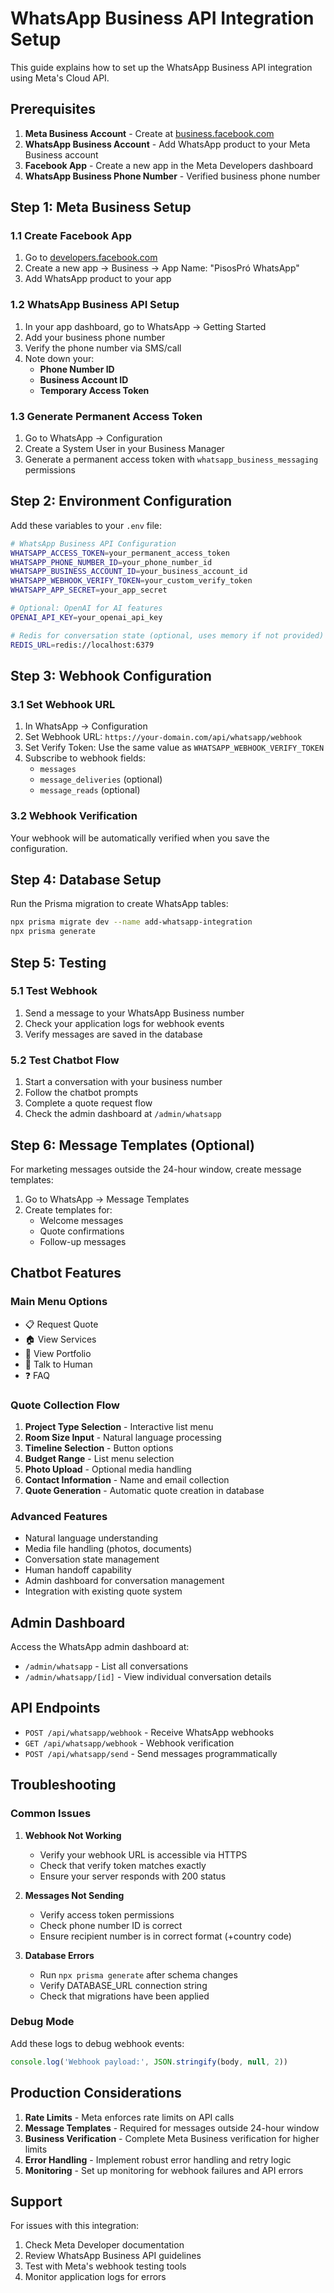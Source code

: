 # WhatsApp Business API Integration Setup

This guide explains how to set up the WhatsApp Business API integration using Meta's Cloud API.

## Prerequisites

1. **Meta Business Account** - Create at [business.facebook.com](https://business.facebook.com)
2. **WhatsApp Business Account** - Add WhatsApp product to your Meta Business account
3. **Facebook App** - Create a new app in the Meta Developers dashboard
4. **WhatsApp Business Phone Number** - Verified business phone number

## Step 1: Meta Business Setup

### 1.1 Create Facebook App
1. Go to [developers.facebook.com](https://developers.facebook.com)
2. Create a new app → Business → App Name: "PisosPró WhatsApp"
3. Add WhatsApp product to your app

### 1.2 WhatsApp Business API Setup
1. In your app dashboard, go to WhatsApp → Getting Started
2. Add your business phone number
3. Verify the phone number via SMS/call
4. Note down your:
   - **Phone Number ID**
   - **Business Account ID**
   - **Temporary Access Token**

### 1.3 Generate Permanent Access Token
1. Go to WhatsApp → Configuration
2. Create a System User in your Business Manager
3. Generate a permanent access token with `whatsapp_business_messaging` permissions

## Step 2: Environment Configuration

Add these variables to your `.env` file:

```bash
# WhatsApp Business API Configuration
WHATSAPP_ACCESS_TOKEN=your_permanent_access_token
WHATSAPP_PHONE_NUMBER_ID=your_phone_number_id
WHATSAPP_BUSINESS_ACCOUNT_ID=your_business_account_id
WHATSAPP_WEBHOOK_VERIFY_TOKEN=your_custom_verify_token
WHATSAPP_APP_SECRET=your_app_secret

# Optional: OpenAI for AI features
OPENAI_API_KEY=your_openai_api_key

# Redis for conversation state (optional, uses memory if not provided)
REDIS_URL=redis://localhost:6379
```

## Step 3: Webhook Configuration

### 3.1 Set Webhook URL
1. In WhatsApp → Configuration
2. Set Webhook URL: `https://your-domain.com/api/whatsapp/webhook`
3. Set Verify Token: Use the same value as `WHATSAPP_WEBHOOK_VERIFY_TOKEN`
4. Subscribe to webhook fields:
   - `messages`
   - `message_deliveries` (optional)
   - `message_reads` (optional)

### 3.2 Webhook Verification
Your webhook will be automatically verified when you save the configuration.

## Step 4: Database Setup

Run the Prisma migration to create WhatsApp tables:

```bash
npx prisma migrate dev --name add-whatsapp-integration
npx prisma generate
```

## Step 5: Testing

### 5.1 Test Webhook
1. Send a message to your WhatsApp Business number
2. Check your application logs for webhook events
3. Verify messages are saved in the database

### 5.2 Test Chatbot Flow
1. Start a conversation with your business number
2. Follow the chatbot prompts
3. Complete a quote request flow
4. Check the admin dashboard at `/admin/whatsapp`

## Step 6: Message Templates (Optional)

For marketing messages outside the 24-hour window, create message templates:

1. Go to WhatsApp → Message Templates
2. Create templates for:
   - Welcome messages
   - Quote confirmations
   - Follow-up messages

## Chatbot Features

### Main Menu Options
- 📋 Request Quote
- 🏠 View Services  
- 📸 View Portfolio
- 💬 Talk to Human
- ❓ FAQ

### Quote Collection Flow
1. **Project Type Selection** - Interactive list menu
2. **Room Size Input** - Natural language processing
3. **Timeline Selection** - Button options
4. **Budget Range** - List menu selection
5. **Photo Upload** - Optional media handling
6. **Contact Information** - Name and email collection
7. **Quote Generation** - Automatic quote creation in database

### Advanced Features
- Natural language understanding
- Media file handling (photos, documents)
- Conversation state management
- Human handoff capability
- Admin dashboard for conversation management
- Integration with existing quote system

## Admin Dashboard

Access the WhatsApp admin dashboard at:
- `/admin/whatsapp` - List all conversations
- `/admin/whatsapp/[id]` - View individual conversation details

## API Endpoints

- `POST /api/whatsapp/webhook` - Receive WhatsApp webhooks
- `GET /api/whatsapp/webhook` - Webhook verification
- `POST /api/whatsapp/send` - Send messages programmatically

## Troubleshooting

### Common Issues

1. **Webhook Not Working**
   - Verify your webhook URL is accessible via HTTPS
   - Check that verify token matches exactly
   - Ensure your server responds with 200 status

2. **Messages Not Sending**
   - Verify access token permissions
   - Check phone number ID is correct
   - Ensure recipient number is in correct format (+country code)

3. **Database Errors**
   - Run `npx prisma generate` after schema changes
   - Verify DATABASE_URL connection string
   - Check that migrations have been applied

### Debug Mode
Add these logs to debug webhook events:

```typescript
console.log('Webhook payload:', JSON.stringify(body, null, 2))
```

## Production Considerations

1. **Rate Limits** - Meta enforces rate limits on API calls
2. **Message Templates** - Required for messages outside 24-hour window
3. **Business Verification** - Complete Meta Business verification for higher limits
4. **Error Handling** - Implement robust error handling and retry logic
5. **Monitoring** - Set up monitoring for webhook failures and API errors

## Support

For issues with this integration:
1. Check Meta Developer documentation
2. Review WhatsApp Business API guidelines
3. Test with Meta's webhook testing tools
4. Monitor application logs for errors